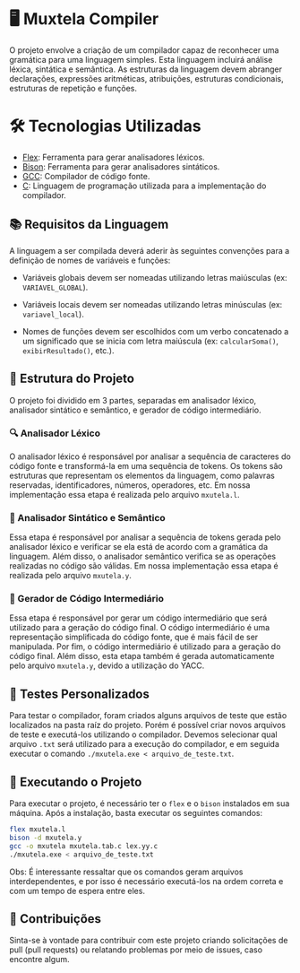 # 🖥️ Muxtela Compiler 

O projeto envolve a criação de um compilador capaz de reconhecer uma gramática para uma linguagem simples. 
Esta linguagem incluirá análise léxica, sintática e semântica. As estruturas da linguagem devem abranger declarações, 
expressões aritméticas, atribuições, estruturas condicionais, estruturas de repetição e funções.

# 🛠️ Tecnologias Utilizadas

* [Flex](https://www.gnu.org/software/flex/): Ferramenta para gerar analisadores léxicos.
* [Bison](https://www.gnu.org/software/bison/): Ferramenta para gerar analisadores sintáticos.
* [GCC](https://gcc.gnu.org/): Compilador de código fonte.
* [C](https://www.gnu.org/software/gnu-c-manual/gnu-c-manual.html): Linguagem de programação utilizada para a implementação do compilador.

## 📚 Requisitos da Linguagem

A linguagem a ser compilada deverá aderir às seguintes convenções para a definição de nomes de variáveis e funções:

* Variáveis globais devem ser nomeadas utilizando letras maiúsculas (ex: `VARIAVEL_GLOBAL`).

* Variáveis locais devem ser nomeadas utilizando letras minúsculas (ex: `variavel_local`).

* Nomes de funções devem ser escolhidos com um verbo concatenado a um significado que se inicia com letra maiúscula (ex: `calcularSoma()`, `exibirResultado()`, etc.).

## 🧬 Estrutura do Projeto

O projeto foi dividido em 3 partes, separadas em analisador léxico, analisador sintático e semântico, e gerador de código intermediário.

### 🔍 Analisador Léxico

O analisador léxico é responsável por analisar a sequência de caracteres do código fonte e transformá-la em uma sequência de tokens.
Os tokens são estruturas que representam os elementos da linguagem, como palavras reservadas, identificadores, números, operadores, etc.
Em nossa implementação essa etapa é realizada pelo arquivo `mxutela.l`.

### 🧩 Analisador Sintático e Semântico
Essa etapa é responsável por analisar a sequência de tokens gerada pelo analisador léxico e verificar se ela está de acordo com a gramática da linguagem.
Além disso, o analisador semântico verifica se as operações realizadas no código são válidas.
Em nossa implementação essa etapa é realizada pelo arquivo `mxutela.y`.

### 🔄 Gerador de Código Intermediário
Essa etapa é responsável por gerar um código intermediário que será utilizado para a geração do código final.
O código intermediário é uma representação simplificada do código fonte, que é mais fácil de ser manipulada.
Por fim, o código intermediário é utilizado para a geração do código final.
Além disso, esta etapa também é gerada automaticamente pelo arquivo `mxutela.y`, devido a utilização do YACC.

## 🧪 Testes Personalizados

Para testar o compilador, foram criados alguns arquivos de teste que estão localizados na pasta raíz do projeto.
Porém é possível criar novos arquivos de teste e executá-los utilizando o compilador.
Devemos selecionar qual arquivo `.txt` será utilizado para a execução do compilador, e em seguida executar o comando `./mxutela.exe < arquivo_de_teste.txt`.

## 🚀 Executando o Projeto

Para executar o projeto, é necessário ter o `flex` e o `bison` instalados em sua máquina.
Após a instalação, basta executar os seguintes comandos:

```bash
flex mxutela.l
bison -d mxutela.y
gcc -o mxutela mxutela.tab.c lex.yy.c
./mxutela.exe < arquivo_de_teste.txt
```

Obs: É interessante ressaltar que os comandos geram arquivos interdependentes, e por isso é necessário executá-los na ordem correta 
e com um tempo de espera entre eles.

## 🤝 Contribuições

Sinta-se à vontade para contribuir com este projeto criando solicitações de pull (pull requests) ou relatando problemas por meio de issues, caso encontre algum.







